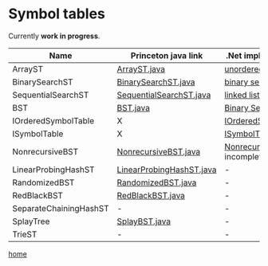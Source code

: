 # Symbol tables

Currently **work in progress**.

Name | Princeton java link | .Net implementation
--- | --- | ---
ArrayST | [ArrayST.java](http://algs4.cs.princeton.edu/31elementary/ArrayST.java.html) | [unordered array](../src/SymbolTables/ArrayST.cs)
BinarySearchST | [BinarySearchST.java](https://algs4.cs.princeton.edu/31elementary/BinarySearchST.java.html) | [binary search](../src/SymbolTables/BinarySearchST.cs)
SequentialSearchST | [SequentialSearchST.java](https://algs4.cs.princeton.edu/31elementary/SequentialSearchST.java.html) | [linked list](../src/SymbolTables/SequentialSearchST.cs)
BST | [BST.java](http://algs4.cs.princeton.edu/32bst/BST.java.html )| [Binary Search Tree](../src/SymbolTables/BST.cs)
IOrderedSymbolTable | X | [IOrderedSymbolTable](../src/SymbolTables/IOrderedSymbolTable.cs)
ISymbolTable | X | [ISymbolTable](../src/SymbolTables/ISymbolTable.cs)
NonrecursiveBST | [NonrecursiveBST.java](http://algs4.cs.princeton.edu/32bst/NonrecursiveBST.java.html) | [NonrecursiveBST](../src/SymbolTables/NonrecursiveBST.cs) incomplete
LinearProbingHashST | [LinearProbingHashST.java](http://algs4.cs.princeton.edu/34hash/LinearProbingHashST.java.html) | -
RandomizedBST | [RandomizedBST.java](http://algs4.cs.princeton.edu/33balanced/RandomizedBST.java.html) | -
RedBlackBST | [RedBlackBST.java](http://algs4.cs.princeton.edu/33balanced/RedBlackBST.java.html) | -
SeparateChainingHashST | - | -
SplayTree | [SplayBST.java](http://algs4.cs.princeton.edu/33balanced/SplayBST.java.html) | -
TrieST | - | -

[home](../README.md#pages)